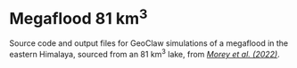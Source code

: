 # Megaflood 81 km<sup>3</sup>
 Source code and output files for GeoClaw simulations of a megaflood in the eastern Himalaya, sourced from an 81 km<sup>3</sup> lake, from [*Morey et al. (2022)*](https://agupubs.onlinelibrary.wiley.com/doi/10.1029/2021JF006498).
 
